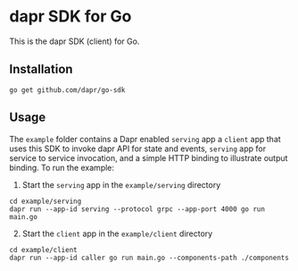 # dapr SDK for Go

This is the dapr SDK (client) for Go.

## Installation

```
go get github.com/dapr/go-sdk
```

## Usage

The `example` folder contains a Dapr enabled `serving` app a `client` app that uses this SDK to invoke dapr API for state and events, `serving` app for service to service invocation, and a simple HTTP binding to illustrate output binding. To run the example:

1. Start the `serving` app in the `example/serving` directory 

```
cd example/serving
dapr run --app-id serving --protocol grpc --app-port 4000 go run main.go
```

2. Start the `client` app in the `example/client` directory

```
cd example/client
dapr run --app-id caller go run main.go --components-path ./components
```
